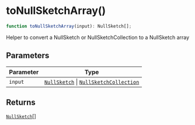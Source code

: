 # toNullSketchArray()

```ts
function toNullSketchArray(input): NullSketch[];
```

Helper to convert a NullSketch or NullSketchCollection to a NullSketch array

## Parameters

| Parameter | Type                                                                                                           |
| --------- | -------------------------------------------------------------------------------------------------------------- |
| `input`   | [`NullSketch`](../interfaces/NullSketch.md) \| [`NullSketchCollection`](../interfaces/NullSketchCollection.md) |

## Returns

[`NullSketch`](../interfaces/NullSketch.md)[]
